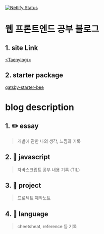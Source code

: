 [![Netlify Status](https://api.netlify.com/api/v1/badges/4c522dc6-ee2f-4471-87d4-d80e176b0a69/deploy-status)](https://app.netlify.com/sites/taeny/deploys)

# 웹 프론트엔드 공부 블로그

## 1. site Link

[\<Taenylog\/\>](https://taeny.dev)

## 2. starter package

[gatsby-starter-bee](https://github.com/JaeYeopHan/gatsby-starter-bee)

# blog description

## 1. :pencil2: essay

> 개발에 관한 나의 생각, 느낌의 기록

## 2. :closed_book: javascript

> 자바스크립트 공부 내용 기록 (TIL)

## 3. 🔮 project

> 프로젝트 제작노트

## 4. 🤖 language

> cheetsheat, reference 등 기록
